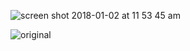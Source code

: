![screen shot 2018-01-02 at 11 53 45 am](https://user-images.githubusercontent.com/20582868/34495710-a28f9592-efb3-11e7-8c94-a14daea9687e.png)


![original](https://user-images.githubusercontent.com/20582868/34495677-7d2234cc-efb3-11e7-9724-358a5a32fd02.jpg)
